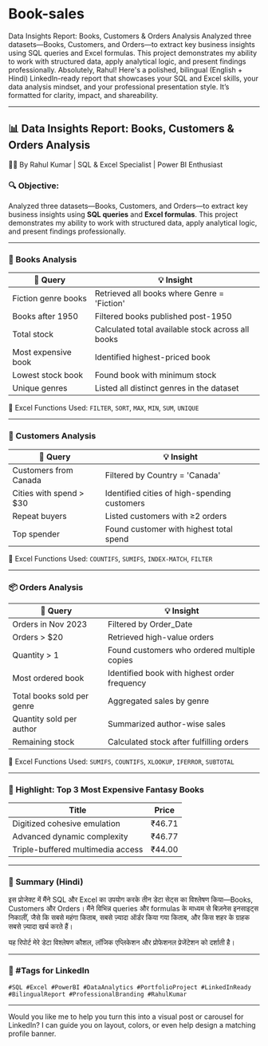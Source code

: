 # Book-sales
Data Insights Report: Books, Customers & Orders Analysis
Analyzed three datasets—Books, Customers, and Orders—to extract key business insights using SQL queries and Excel formulas.
This project demonstrates my ability to work with structured data, apply analytical logic, and present findings professionally.
Absolutely, Rahul! Here's a polished, bilingual (English + Hindi) LinkedIn-ready report that showcases your SQL and Excel skills, your data analysis mindset, and your professional presentation style. It’s formatted for clarity, impact, and shareability.

---

## 📊 Data Insights Report: Books, Customers & Orders Analysis  
👨‍💻 By Rahul Kumar | SQL & Excel Specialist | Power BI Enthusiast

### 🔍 Objective:
Analyzed three datasets—Books, Customers, and Orders—to extract key business insights using **SQL queries** and **Excel formulas**. This project demonstrates my ability to work with structured data, apply analytical logic, and present findings professionally.

---

### 📘 Books Analysis

| 🔎 Query | 💡 Insight |
|---------|------------|
| Fiction genre books | Retrieved all books where Genre = 'Fiction' |
| Books after 1950 | Filtered books published post-1950 |
| Total stock | Calculated total available stock across all books |
| Most expensive book | Identified highest-priced book |
| Lowest stock book | Found book with minimum stock |
| Unique genres | Listed all distinct genres in the dataset |

🧮 Excel Functions Used: `FILTER`, `SORT`, `MAX`, `MIN`, `SUM`, `UNIQUE`

---

### 👥 Customers Analysis

| 🔎 Query | 💡 Insight |
|---------|------------|
| Customers from Canada | Filtered by Country = 'Canada' |
| Cities with spend > $30 | Identified cities of high-spending customers |
| Repeat buyers | Listed customers with ≥2 orders |
| Top spender | Found customer with highest total spend |

🧮 Excel Functions Used: `COUNTIFS`, `SUMIFS`, `INDEX-MATCH`, `FILTER`

---

### 📦 Orders Analysis

| 🔎 Query | 💡 Insight |
|---------|------------|
| Orders in Nov 2023 | Filtered by Order_Date |
| Orders > $20 | Retrieved high-value orders |
| Quantity > 1 | Found customers who ordered multiple copies |
| Most ordered book | Identified book with highest order frequency |
| Total books sold per genre | Aggregated sales by genre |
| Quantity sold per author | Summarized author-wise sales |
| Remaining stock | Calculated stock after fulfilling orders |

🧮 Excel Functions Used: `SUMIFS`, `COUNTIFS`, `XLOOKUP`, `IFERROR`, `SUBTOTAL`

---

### 🌟 Highlight: Top 3 Most Expensive Fantasy Books

| Title | Price |
|-------|-------|
| Digitized cohesive emulation | ₹46.71 |
| Advanced dynamic complexity | ₹46.77 |
| Triple-buffered multimedia access | ₹44.00 |

---

### 💬 Summary (Hindi)

इस प्रोजेक्ट में मैंने SQL और Excel का उपयोग करके तीन डेटा सेट्स का विश्लेषण किया—Books, Customers और Orders। मैंने विभिन्न queries और formulas के माध्यम से बिज़नेस इनसाइट्स निकालीं, जैसे कि सबसे महंगा किताब, सबसे ज़्यादा ऑर्डर किया गया किताब, और किस शहर के ग्राहक सबसे ज़्यादा खर्च करते हैं।

यह रिपोर्ट मेरे डेटा विश्लेषण कौशल, लॉजिक एप्लिकेशन और प्रोफेशनल प्रेजेंटेशन को दर्शाती है।

---

### 🔗 #Tags for LinkedIn
`#SQL #Excel #PowerBI #DataAnalytics #PortfolioProject #LinkedInReady #BilingualReport #ProfessionalBranding #RahulKumar`

---

Would you like me to help you turn this into a visual post or carousel for LinkedIn? I can guide you on layout, colors, or even help design a matching profile banner.
